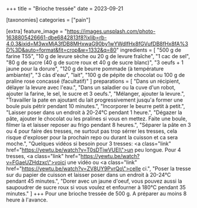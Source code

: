 +++
title = "Brioche tressée"
date = 2023-09-21

[taxonomies]
categories = ["pain"]

[extra]
feature_image = "https://images.unsplash.com/photo-1638805426661-dbe6842813f8?ixlib=rb-4.0.3&ixid=M3wxMjA3fDB8MHxwaG90by1wYWdlfHx8fGVufDB8fHx8fA%3D%3D&auto=format&fit=crop&w=1332&q=80"
ingredients = [
  "500 g de farine T55",
  "10 g de levure sèche ou 20 g de levure fraîche",
  "1 cac de sel",
  "80 g de sucre (40 g de sucre roux et 40 g de sucre blanc)",
  "3 oeufs + 1 jaune pour la dorure",
  "120 g de beurre pommade (à température ambiante)",
  "3 càs d'eau",
  "lait",
  "100 g de pépite de chocolat ou 100 g de praline rose concassé (facultatif)"
]
preparations = [
  "Dans un récipient, délayer la levure avec l'eau.",
  "Dans un saladier ou la cuve d'un robot, ajouter la farine, le sel, le sucre et 3 oeufs.",
  "Mélanger, ajouter la levure.",
  "Travailler la pate en ajoutant du lait progressivement jusqu'a former une boule puis pétrir pendant 10 minutes.",
  "Incorporer le beurre petit à petit.",
  "Laisser poser dans un endroit à 20-24°C pendant 1 heure.",
  "Dégazer la pâte, ajouter le chocolat ou les pralines si vous en mettez. Faite une boule, filmer la et laisser reposer au frigo pendant 8 heures.",
  "Séparer la pâte en 3 ou 4 pour faire des tresses, ne surtout pas trop sérrer les tresses, cela risque d'exploser pour la prochain repo ou durant la cuisson et ca sera moche.",
  "Quelques vidéos si besoin pour 3 tresses: <a class=\"link\" href=\"https://yewtu.be/watch?v=T0sDTjwVUEI\">un peu longue</a>. Pour 4 tresses, <a class=\"link\" href=\"https://yewtu.be/watch?v=FGaeUZHdzxc\">voici une vidéo</a> ou <a class=\"link\" href=\"https://yewtu.be/watch?v=ZV8UY9PvrQo\">celle ci</a>.",
  "Poser la tresse sur du papier de cuisson et laisser poser dans un endroit à 20-24°C pendant 45 minutes.",
  "Dorer avec un jaune d'oeuf, vous pouvez aussi la saupoudrer de sucre roux si vous voulez et enfourner à 180°C pendant 35 minutes."
]
+++
Pour une brioche tressée de 500 g. A préparer au moins 8 heure à l'avance.

